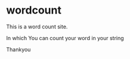 # wordcount


This is a word count site.

In which You can count your word in your string



Thankyou
